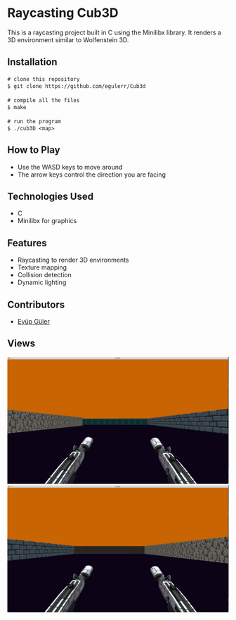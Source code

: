 # Raycasting Cub3D
This is a raycasting project built in C using the Minilibx library. It renders a 3D environment similar to Wolfenstein 3D.
## Installation
```
# clone this repository
$ git clone https://github.com/egulerr/Cub3d

# compile all the files
$ make

# run the program
$ ./cub3D <map>
```
## How to Play
+ Use the WASD keys to move around
+ The arrow keys control the direction you are facing
## Technologies Used
+ C
+ Minilibx for graphics
## Features
+ Raycasting to render 3D environments
+ Texture mapping
+ Collision detection
+ Dynamic lighting

## Contributors
+ [Eyüp Güler](https://github.com/egulerr)

## Views
<div>
  <img src="https://github.com/egulerr/Cub3d/blob/master/cub3d_readme_img.png" />
  <img src="https://github.com/egulerr/Cub3d/blob/master/cub3d_readme_img2.png" />
 </div>
